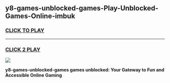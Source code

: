 
## y8-games-unblocked-games-Play-Unblocked-Games-Online-imbuk
<h3>
<a href="https://premium76.site?title=y8-games-unblocked-games&ref=24A">CLICK TO PLAY</a></h3>
<hr>

<h3>
<a href="https://premium76.site?title=y8-games-unblocked-games&ref=24A">CLICK 2 PLAY</a>
  
</h3>

<a href="https://premium76.site?title=y8-games-unblocked-games&ref=24A"><img src="https://clearcache.store/games.png"></a>


**y8-games-unblocked-games games unblocked: Your Gateway to Fun and Accessible Online Gaming**
